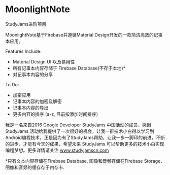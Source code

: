# MoonlightNote
StudyJams进阶项目

MoonlightNote基于Firebase并遵循Material Design开发的一款简洁高效的记事本应用。


Features Include:
- Material Design UI 以及易用性
- 所有记事本内容存储于 Firebase Database(不存于本地)*
- 对记事本内容的分享

To Do:
- 加密应用
- 记事本内容的加密及解密
- 记事本内容的导出
- 更多内容的排序 (a-z, 目前按添加时间排序)

我是一名来自2016 Google Developer StudyJams 中国活动的成员，感谢 StudyJams 活动给我提供了一次很好的机会，让我一群技术小白得以学习到Android编程技术，正是因为有了StudyJams帮助，让我一步一脚印的前进，不断的进步，才能有今天的成果，希望未来 StudyJams 可以帮助更多的技术小白实现编程梦想。更多详情请关注 www.studyjamscn.com

*只有文本内容存储在Firebase Database, 图像和音频存储在Firebase Storage，图像和音频的缓存存于内存卡.
